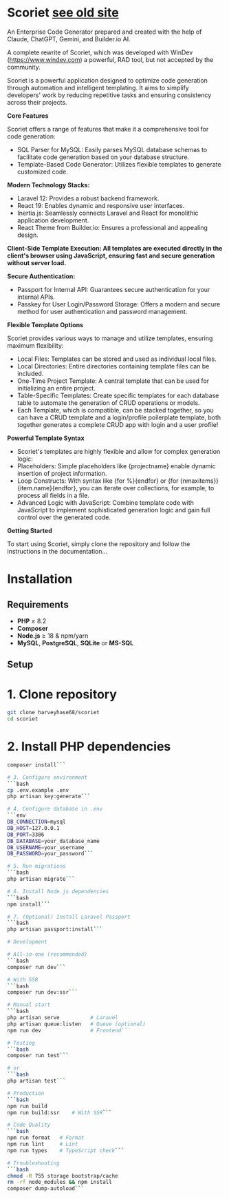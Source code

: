 # Scoriet [see old site](https://www.scoriet.com)

An Enterprise Code Generator prepared and created with the help of Claude, ChatGPT, Gemini, and Builder.io AI.

A complete rewrite of Scoriet, which was developed with WinDev (https://www.windev.com) a powerful, RAD tool, but not accepted by the community.

Scoriet is a powerful application designed to optimize code generation through automation and intelligent templating. It aims to simplify developers' work by reducing repetitive tasks and ensuring consistency across their projects.

**Core Features**

Scoriet offers a range of features that make it a comprehensive tool for code generation:

* SQL Parser for MySQL: Easily parses MySQL database schemas to facilitate code generation based on your database structure.
* Template-Based Code Generator: Utilizes flexible templates to generate customized code.

**Modern Technology Stacks:**

* Laravel 12: Provides a robust backend framework.
* React 19: Enables dynamic and responsive user interfaces.
* Inertia.js: Seamlessly connects Laravel and React for monolithic application development.
* React Theme from Builder.io: Ensures a professional and appealing design.

**Client-Side Template Execution: All templates are executed directly in the client's browser using JavaScript, ensuring fast and secure generation without server load.**

**Secure Authentication:**

* Passport for Internal API: Guarantees secure authentication for your internal APIs.
* Passkey for User Login/Password Storage: Offers a modern and secure method for user authentication and password management.

**Flexible Template Options**

Scoriet provides various ways to manage and utilize templates, ensuring maximum flexibility:

* Local Files: Templates can be stored and used as individual local files.
* Local Directories: Entire directories containing template files can be included.
* One-Time Project Template: A central template that can be used for initializing an entire project.
* Table-Specific Templates: Create specific templates for each database table to automate the generation of CRUD operations or models.
* Each Template, which is compatible, can be stacked together, so you can have a CRUD template and a login/profile poilerplate template, both together generates a complete CRUD app with login and a user profile!

**Powerful Template Syntax**

* Scoriet's templates are highly flexible and allow for complex generation logic:
* Placeholders: Simple placeholders like {projectname} enable dynamic insertion of project information.
* Loop Constructs: With syntax like {for %}{endfor} or {for {nmaxitems}}{item.name}{endfor}, you can iterate over collections, for example, to process all fields in a file.
* Advanced Logic with JavaScript: Combine template code with JavaScript to implement sophisticated generation logic and gain full control over the generated code.

**Getting Started**

To start using Scoriet, simply clone the repository and follow the instructions in the documentation...

# Installation

## Requirements
- **PHP** ≥ 8.2  
- **Composer**  
- **Node.js** ≥ 18 & npm/yarn  
- **MySQL**, **PostgreSQL**, **SQLite** or **MS-SQL**

## Setup

# 1. Clone repository
```bash
git clone harveyhase68/scoriet
cd scoriet
```

# 2. Install PHP dependencies
```bash
composer install```

# 3. Configure environment
```bash
cp .env.example .env
php artisan key:generate```

# 4. Configure database in .env
```env
DB_CONNECTION=mysql
DB_HOST=127.0.0.1
DB_PORT=3306
DB_DATABASE=your_database_name
DB_USERNAME=your_username
DB_PASSWORD=your_password```

# 5. Run migrations
```bash
php artisan migrate```

# 6. Install Node.js dependencies
```bash
npm install```

# 7. (Optional) Install Laravel Passport
```bash
php artisan passport:install```

# Development

# All-in-one (recommended)
```bash
composer run dev```

# With SSR
```bash
composer run dev:ssr```

# Manual start
```bash
php artisan serve          # Laravel
php artisan queue:listen   # Queue (optional)
npm run dev                # Frontend```

# Testing
```bash
composer run test```

# or
```bash
php artisan test```

# Production
```bash
npm run build
npm run build:ssr    # With SSR```

# Code Quality
```bash
npm run format   # Format
npm run lint     # Lint
npm run types    # TypeScript check```

# Troubleshooting
```bash
chmod -R 755 storage bootstrap/cache
rm -rf node_modules && npm install
composer dump-autoload```